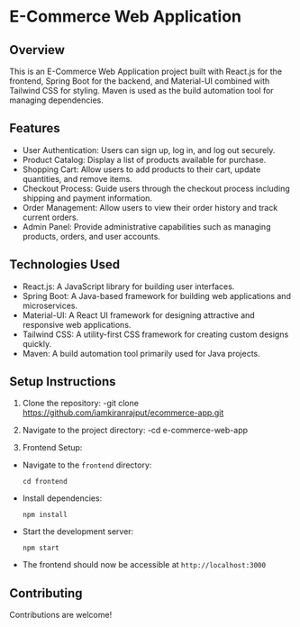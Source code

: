 # E-Commerce Web Application

## Overview
This is an E-Commerce Web Application project built with React.js for the frontend, Spring Boot for the backend, and Material-UI combined with Tailwind CSS for styling. Maven is used as the build automation tool for managing dependencies.

## Features
- User Authentication: Users can sign up, log in, and log out securely.
- Product Catalog: Display a list of products available for purchase.
- Shopping Cart: Allow users to add products to their cart, update quantities, and remove items.
- Checkout Process: Guide users through the checkout process including shipping and payment information.
- Order Management: Allow users to view their order history and track current orders.
- Admin Panel: Provide administrative capabilities such as managing products, orders, and user accounts.

## Technologies Used
- React.js: A JavaScript library for building user interfaces.
- Spring Boot: A Java-based framework for building web applications and microservices.
- Material-UI: A React UI framework for designing attractive and responsive web applications.
- Tailwind CSS: A utility-first CSS framework for creating custom designs quickly.
- Maven: A build automation tool primarily used for Java projects.

## Setup Instructions
1. Clone the repository:
-git clone https://github.com/iamkiranrajput/ecommerce-app.git

2. Navigate to the project directory:
-cd e-commerce-web-app

3. Frontend Setup:
- Navigate to the `frontend` directory:
  ```
  cd frontend
  ```
- Install dependencies:
  ```
  npm install
  ```
- Start the development server:
  ```
  npm start
  ```
- The frontend should now be accessible at `http://localhost:3000`
## Contributing
Contributions are welcome!
#
